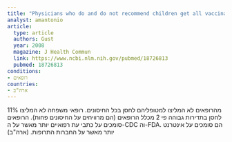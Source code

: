 ```yaml
---
title: "Physicians who do and do not recommend children get all vaccinations"
analyst: amantonio
article:
  type: article
  authors: Gust
  year: 2008
  magazine: J Health Commun
  link: https://www.ncbi.nlm.nih.gov/pubmed/18726813
  pubmed: 18726813
conditions:
- רופאים
countries:
- ארה"ב
---
```


11% מהרופאים לא המליצו למטופליהם לחסן בכל החיסונים.
רופאי משפחה לא המליצו לחסן בתדירות גבוהה פי 2 מכלל הרופאים (הם מרוויחים על החיסונים פחות).
הרופאים סומכים על כתבי עת רפואיים יותר מאשר על ה-CDC וה-FDA. הם סומכים על אינטרנט יותר מאשר על החברות התרופות. (ארה"ב)
